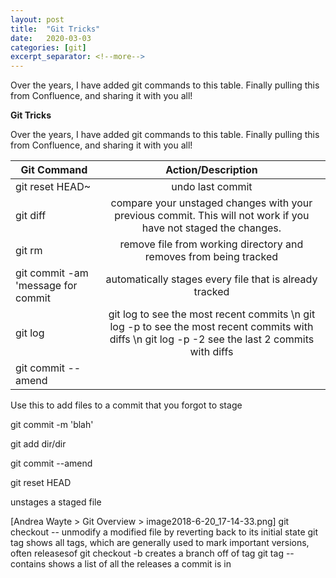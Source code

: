 ```yaml
---
layout: post
title:  "Git Tricks"
date:   2020-03-03
categories: [git]
excerpt_separator: <!--more-->
---
```

Over the years, I have added git commands to this table. Finally pulling this from Confluence, and sharing it with you all!
<!--more-->

**Git Tricks**

Over the years, I have added git commands to this table. Finally pulling this from Confluence, and sharing it with you all!

| Git Command                           | Action/Description           |
| ------------------------------------- |:-------------:|
| git reset HEAD~                       | undo last commit |
| git diff                              | compare your unstaged changes with your previous commit. This will not work if you have not staged the changes.      |
| git rm <filename>                     | remove file from working directory and removes from being tracked      |
| git commit -am 'message for commit    | automatically stages every file that is already tracked      |
| git log                               | git log to see the most recent commits \n git log -p to see the most recent commits with diffs \n git log -p -2 see the last 2 commits with diffs      |
| git commit --amend                    | 	

Use this to add files to a commit that you forgot to stage

git commit -m 'blah'

git add dir/dir

git commit --amend


git reset HEAD <file>

unstages a staged file

[Andrea Wayte > Git Overview > image2018-6-20_17-14-33.png]
git checkout -- <filename>	unmodify a modified file by reverting back to its initial state
git tag	shows all tags, which are generally used to mark important versions, often releasesof
git checkout <tag name> -b <new branch>	creates a branch off of tag
git tag --contains <commit SHA>	shows a list of all the releases a commit is in
